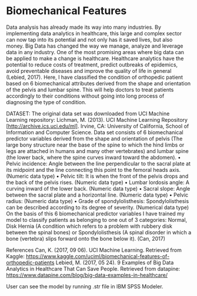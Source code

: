 # Biomechanical Features
Data analysis has already made its way into many industries. By implementing data analytics in healthcare, this large and complex sector can now tap into its potential and not only has it saved lives, but also money. Big Data has changed the way we manage, analyze and leverage data in any industry. One of the most promising areas where big data can be applied to make a change is healthcare. Healthcare analytics have the potential to reduce costs of treatment, predict outbreaks of epidemics, avoid preventable diseases and improve the quality of life in general (Lebied, 2017).
Here, I have classified the condition of orthopedic patient based on 6 biomechanical attributes derived from the shape and orientation of the pelvis and lumbar spine. This will help doctors to treat patients accordingly to their conditions without going into long process of diagnosing the type of condition.

DATASET:
The original data set was downloaded from UCI Machine Learning repository: Lichman, M. (2013). UCI Machine Learning Repository [http://archive.ics.uci.edu/ml]. Irvine, CA: University of California, School of Information and Computer Science.
Data set consists of 6 biomechanical predictor variables derived from the shape and orientation of pelvis (The large bony structure near the base of the spine to which the hind limbs or legs are attached in humans and many other vertebrates) and lumbar spine (the lower back, where the spine curves inward toward the abdomen).
•	Pelvic incidence: Angle between the line perpendicular to the sacral plate at its midpoint and the line connecting this point to the femoral heads axis. (Numeric data type)
•	Pelvic tilt: It is when the front of the pelvis drops and the back of the pelvis rises. (Numeric data type)
•	Lumbar lordosis angle: A curving inward of the lower back. (Numeric data type)
•	Sacral slope: Angle between the sacral plate and a horizontal line. (Numeric data type)
•	Pelvic radius: (Numeric data type)
•	Grade of spondylolisthesis: Spondylolisthesis can be described according to its degree of severity. (Numerical data type)
On the basis of this 6 biomechanical predictor variables I have trained my model to classify patients as belonging to one out of 3 categories:
Normal, Disk Hernia (A condition which refers to a problem with rubbery disk between the spinal bones) or Spondylolisthesis (A spinal disorder in which a bone (vertebra) slips forward onto the bone below it).
(Can, 2017)

References
Can, K. (2017, 09 06). UCI Machine Learning. Retrieved from Kaggle: https://www.kaggle.com/uciml/biomechanical-features-of-orthopedic-patients
Lebied, M. (2017, 05 24). 9 Examples of Big Data Analytics in Healthcare That Can Save People. Retrieved from datapine: https://www.datapine.com/blog/big-data-examples-in-healthcare/

User can see the model by running .str file in IBM SPSS Modeler.
